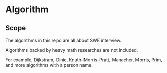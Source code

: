 # Algorithm
## Scope
The algorithms in this repo are all about SWE interview.

Algorithms backed by heavy math researches are not included.

For example, Dijkstram, Dinic, Knuth–Morris–Pratt, Manacher, Morris, Prim, and more algorithms with a person name.
